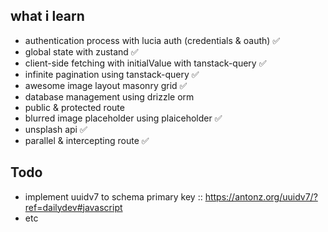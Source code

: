 ## what i learn

- authentication process with lucia auth (credentials & oauth) ✅
- global state with zustand ✅
- client-side fetching with initialValue with tanstack-query ✅
- infinite pagination using tanstack-query ✅
- awesome image layout masonry grid ✅
- database management using drizzle orm 
- public & protected route
- blurred image placeholder using plaiceholder ✅
- unsplash api ✅
- parallel & intercepting route ✅


## Todo

- implement uuidv7 to schema primary key :: https://antonz.org/uuidv7/?ref=dailydev#javascript
- etc